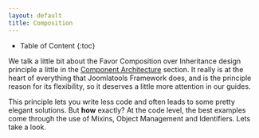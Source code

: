 ```yaml
---
layout: default
title: Composition
---
```


* Table of Content
{:toc}

We talk a little bit about the Favor Composition over Inheritance design principle a little in the [Component Architecture](component-architecture.md)
section. It really is at the heart of everything that Joomlatools Framework does, and is the principle reason for its flexibility, so it deserves a little more
attention in our guides.

This principle lets you write less code and often leads to some pretty elegant solutions. But **how** exactly? At the code level, the best examples come through the use of Mixins, Object Management and Identifiers. Lets take a look.




